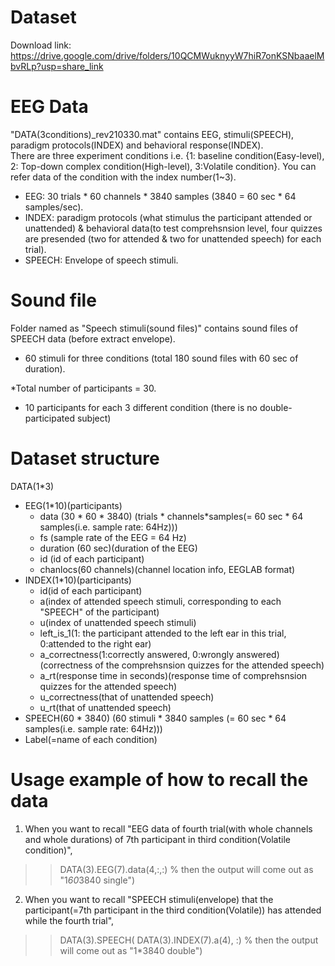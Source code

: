 # Dataset

Download link: https://drive.google.com/drive/folders/10QCMWuknyyW7hiR7onKSNbaaelMbvRLp?usp=share_link


# EEG Data

"DATA(3conditions)_rev210330.mat" contains EEG, stimuli(SPEECH), paradigm protocols(INDEX) and behavioral response(INDEX).   
There are three experiment conditions i.e. {1: baseline condition(Easy-level), 2: Top-down complex condition(High-level), 3:Volatile condition}. 
You can refer data of the condition with the index number(1~3).   

- EEG: 30 trials * 60 channels * 3840 samples (3840 = 60 sec * 64 samples/sec).    
- INDEX: paradigm protocols (what stimulus the participant attended or unattended) & behavioral data(to test comprehsnsion level, four quizzes are presended (two for attended & two for unattended speech) for each trial).    
- SPEECH: Envelope of speech stimuli.  

# Sound file
Folder named as "Speech stimuli(sound files)" contains sound files of SPEECH data (before extract envelope).  
- 60 stimuli for three conditions (total 180 sound files with 60 sec of duration).  

*Total number of participants = 30.  
- 10 participants for each 3 different condition (there is no double-participated subject)


# Dataset structure
DATA(1*3)   
- EEG(1*10)(participants)   
  - data (30 * 60 * 3840) (trials * channels*samples(= 60 sec * 64 samples(i.e. sample rate: 64Hz)))   
  - fs (sample rate of the EEG = 64 Hz)   
  - duration (60 sec)(duration of the EEG)   
  - id (id of each participant)   
  - chanlocs(60 channels)(channel location info, EEGLAB format)   
- INDEX(1*10)(participants)
  - id(id of each participant)    
  - a(index of attended speech stimuli, corresponding to each "SPEECH" of the participant)    
  - u(index of unattended speech stimuli)     
  - left_is_1(1: the participant attended to the left ear in this trial, 0:attended to the right ear)      
  - a_correctness(1:correctly answered, 0:wrongly answered)(correctness of the comprehsnsion quizzes for the attended speech)      
  - a_rt(response time in seconds)(response time of comprehsnsion quizzes for the attended speech)      
  - u_correctness(that of unattended speech)      
  - u_rt(that of unattended speech)     
- SPEECH(60 * 3840) (60 stimuli * 3840 samples (= 60 sec * 64 samples(i.e. sample rate: 64Hz)))      
- Label(=name of each condition)       


# Usage example of how to recall the data
1. When you want to recall "EEG data of fourth trial(with whole channels and whole durations) of 7th participant in third condition(Volatile condition)",  
>> DATA(3).EEG(7).data(4,:,:)
% then the output will come out as "1*60*3840 single")

2. When you want to recall "SPEECH stimuli(envelope) that the participant(=7th participant in the third condition(Volatile)) has attended while the fourth trial",   
>> DATA(3).SPEECH( DATA(3).INDEX(7).a(4), :)
% then the output will come out as "1*3840 double")
